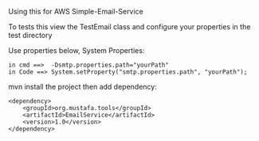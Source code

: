 Using this for AWS Simple-Email-Service

To tests this view the TestEmail class and configure your properties in the test directory

Use properties below, System Properties:

    in cmd ==>  -Dsmtp.properties.path="yourPath"
    in Code ==> System.setProperty("smtp.properties.path", "yourPath");



mvn install the project then add dependency:

    <dependency>
        <groupId>org.mustafa.tools</groupId>
        <artifactId>EmailService</artifactId>
        <version>1.0</version>
    </dependency>
